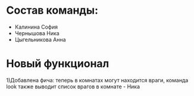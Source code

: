 # Состав команды:
- Калинина София
- Чернышова Ника
- Цыгельникова Анна

# Новый функционал 
1)Добавлена фича: теперь в комнатах могут находится враги, команда look также выводит список врагов в комнате - Ника
